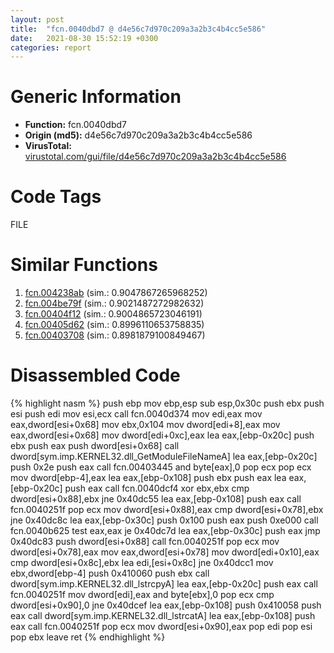 ```yaml
---
layout: post
title:  "fcn.0040dbd7 @ d4e56c7d970c209a3a2b3c4b4cc5e586"
date:   2021-08-30 15:52:19 +0300
categories: report
---
```


# Generic Information
- **Function:** fcn.0040dbd7
- **Origin (md5):** d4e56c7d970c209a3a2b3c4b4cc5e586
- **VirusTotal:** [virustotal.com/gui/file/d4e56c7d970c209a3a2b3c4b4cc5e586][virustotal_ref]

# Code Tags
<span class="tag" id="FILE">FILE</span>


# Similar Functions

1. [fcn.004238ab][similar_1_ref] (sim.: 0.9047867265968252)
2. [fcn.004be79f][similar_2_ref] (sim.: 0.9021487272982632)
3. [fcn.00404f12][similar_3_ref] (sim.: 0.9004865723046191)
4. [fcn.00405d62][similar_4_ref] (sim.: 0.8996110653758835)
5. [fcn.00403708][similar_5_ref] (sim.: 0.8981879100849467)


# Disassembled Code

{% highlight nasm %}
push ebp
mov ebp,esp
sub esp,0x30c
push ebx
push esi
push edi
mov esi,ecx
call fcn.0040d374
mov edi,eax
mov eax,dword[esi+0x68]
mov ebx,0x104
mov dword[edi+8],eax
mov eax,dword[esi+0x68]
mov dword[edi+0xc],eax
lea eax,[ebp-0x20c]
push ebx
push eax
push dword[esi+0x68]
call dword[sym.imp.KERNEL32.dll_GetModuleFileNameA]
lea eax,[ebp-0x20c]
push 0x2e
push eax
call fcn.00403445
and byte[eax],0
pop ecx
pop ecx
mov dword[ebp-4],eax
lea eax,[ebp-0x108]
push ebx
push eax
lea eax,[ebp-0x20c]
push eax
call fcn.0040dcf4
xor ebx,ebx
cmp dword[esi+0x88],ebx
jne 0x40dc55
lea eax,[ebp-0x108]
push eax
call fcn.0040251f
pop ecx
mov dword[esi+0x88],eax
cmp dword[esi+0x78],ebx
jne 0x40dc8c
lea eax,[ebp-0x30c]
push 0x100
push eax
push 0xe000
call fcn.0040b625
test eax,eax
je 0x40dc7d
lea eax,[ebp-0x30c]
push eax
jmp 0x40dc83
push dword[esi+0x88]
call fcn.0040251f
pop ecx
mov dword[esi+0x78],eax
mov eax,dword[esi+0x78]
mov dword[edi+0x10],eax
cmp dword[esi+0x8c],ebx
lea edi,[esi+0x8c]
jne 0x40dcc1
mov ebx,dword[ebp-4]
push 0x410060
push ebx
call dword[sym.imp.KERNEL32.dll_lstrcpyA]
lea eax,[ebp-0x20c]
push eax
call fcn.0040251f
mov dword[edi],eax
and byte[ebx],0
pop ecx
cmp dword[esi+0x90],0
jne 0x40dcef
lea eax,[ebp-0x108]
push 0x410058
push eax
call dword[sym.imp.KERNEL32.dll_lstrcatA]
lea eax,[ebp-0x108]
push eax
call fcn.0040251f
pop ecx
mov dword[esi+0x90],eax
pop edi
pop esi
pop ebx
leave 
ret 
{% endhighlight %}


[similar_1_ref]: /report/fcn.004238ab@59aef7c08025d70f84c85db2092fc99e
[similar_2_ref]: /report/fcn.004be79f@3e981d1767f44f5fe2446a49ffe52f4e
[similar_3_ref]: /report/fcn.00404f12@73677cb40830e94fbfb5483ff33e40b9
[similar_4_ref]: /report/fcn.00405d62@1123b7aa5760238fe93045e585b8234c
[similar_5_ref]: /report/fcn.00403708@1123b7aa5760238fe93045e585b8234c
[virustotal_ref]: https://www.virustotal.com/gui/file/d4e56c7d970c209a3a2b3c4b4cc5e586